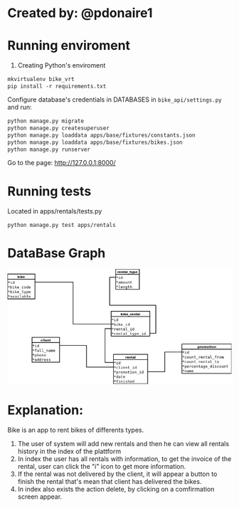 # Created by: @pdonaire1

# Running enviroment
1. Creating Python's enviroment
```
mkvirtualenv bike_vrt
pip install -r requirements.txt
```

Configure database's credentials in DATABASES in `bike_api/settings.py` and run:
```
python manage.py migrate
python manage.py createsuperuser
python manage.py loaddata apps/base/fixtures/constants.json
python manage.py loaddata apps/base/fixtures/bikes.json
python manage.py runserver
```

Go to the page: http://127.0.0.1:8000/

# Running tests
Located in apps/rentals/tests.py
```
python manage.py test apps/rentals
```

# DataBase Graph
![alt text](https://github.com/pdonaire1/bike/blob/master/Diagrama1.png)

# Explanation:
Bike is an app to rent bikes of differents types.
1. The user of system will add new rentals and then he can view all rentals history in the index of the plattform
2. In index the user has all rentals with information, to get the invoice of the rental, user can click the "i" icon to get more information.
3. If the rental was not delivered by the client, it will appear a button to finish the rental that's mean that client has delivered the bikes.
4. In index also exists the action delete, by clicking on a comfirmation screen appear.

